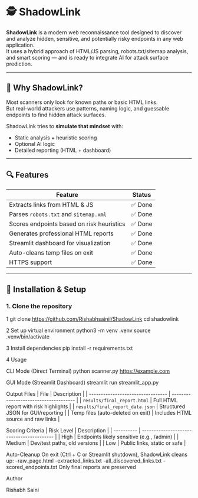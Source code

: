# 🕵️ ShadowLink 

**ShadowLink** is a modern web reconnaissance tool designed to discover and analyze hidden, sensitive, and potentially risky endpoints in any web application.  
It uses a hybrid approach of HTML/JS parsing, robots.txt/sitemap analysis, and smart scoring — and is ready to integrate AI for attack surface prediction.

---

## 🚨 Why ShadowLink?

Most scanners only look for known paths or basic HTML links.  
But real-world attackers use patterns, naming logic, and guessable endpoints to find hidden attack surfaces.

ShadowLink tries to **simulate that mindset** with:
- Static analysis + heuristic scoring
- Optional AI logic
- Detailed reporting (HTML + dashboard)

---

## 🔍 Features

| Feature                                      | Status       |
|---------------------------------------------|--------------|
| Extracts links from HTML & JS               | ✅ Done       |
| Parses `robots.txt` and `sitemap.xml`       | ✅ Done       |
| Scores endpoints based on risk heuristics   | ✅ Done       |
| Generates professional HTML reports         | ✅ Done       |
| Streamlit dashboard for visualization       | ✅ Done       |
| Auto-cleans temp files on exit              | ✅ Done       |
| HTTPS support                               | ✅ Done       |

---

## 🚀 Installation & Setup

### 1. Clone the repository

1
git clone https://github.com/Rishabhsainii/ShadowLink
cd shadowlink

2 Set up virtual environment
python3 -m venv .venv
source .venv/bin/activate

3 Install dependencies
pip install -r requirements.txt

4 Usage

CLI Mode (Direct Terminal)
python scanner.py https://example.com

GUI Mode (Streamlit Dashboard)
streamlit run streamlit_app.py

Output Files
| File                              | Description                           |
| --------------------------------- | ------------------------------------- |
| `results/final_report.html`       | Full HTML report with risk highlights |
| `results/final_report_data.json`  | Structured JSON for GUI/reporting     |
| Temp files (auto-deleted on exit) | Includes HTML source and raw links    |

Scoring Criteria
| Risk Level | Description                               |
| ---------- | ----------------------------------------- |
| High       | Endpoints likely sensitive (e.g., /admin) |
| Medium     | Dev/test paths, old versions              |
| Low        | Public links, static or safe              |

Auto-Cleanup
On exit (Ctrl + C or Streamlit shutdown), ShadowLink cleans up:
-raw_page.html
-extracted_links.txt
-all_discovered_links.txt
-scored_endpoints.txt
Only final reports are preserved

Author

Rishabh Saini
